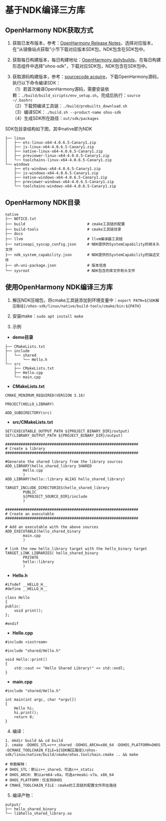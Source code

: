 # 基于NDK编译三方库

## OpenHarmony NDK获取方式
1. 获取已发布版本，参考：[OpenHarmony Release Notes](https://gitee.com/openharmony/docs/tree/master/zh-cn/release-notes#openharmony-release-notes)，选择对应版本，在“从镜像站点获取”小节下载对应版本SDK包，NDK包含在SDK包中。

2. 获取每日构建版本，每日构建地址：[OpenHarmony dailybuilds](http://ci.openharmony.cn/dailys/dailybuilds)，在每日构建形态组件中选择"ohos-sdk"，下载对应SDK包，NDK包含在SDK包中。

3. 获取源码构建版本，参考：[sourcecode acquire](https://gitee.com/openharmony/docs/blob/master/zh-cn/device-dev/get-code/sourcecode-acquire.md)，下载OpenHarmony源码，执行以下命令编译SDK：  
    （1）若首次编译OpenHarmony源码，需要安装依赖：`./build/build_scripts/env_setup.sh`，完成后执行：`source ~/.bashrc`  
    （2）下载预编译工具链：`./build/prebuilts_download.sh`  
    （3）编译SDK：`./build.sh --product-name ohos-sdk`  
    （4）生成SDK所在路径：`out/sdk/packages`

SDK包目录结构如下图，其中native即为NDK
```
├── linux
│   ├── ets-linux-x64-4.0.6.5-Canary1.zip
│   ├── js-linux-x64-4.0.6.5-Canary1.zip
│   ├── native-linux-x64-4.0.6.5-Canary1.zip
│   ├── previewer-linux-x64-4.0.6.5-Canary1.zip
│   └── toolchains-linux-x64-4.0.6.5-Canary1.zip
└── windows
    ├── ets-windows-x64-4.0.6.5-Canary1.zip
    ├── js-windows-x64-4.0.6.5-Canary1.zip
    ├── native-windows-x64-4.0.6.5-Canary1.zip
    ├── previewer-windows-x64-4.0.6.5-Canary1.zip
    └── toolchains-windows-x64-4.0.6.5-Canary1.zip
```

## OpenHarmony NDK目录
```
native
├── NOTICE.txt
├── build                            # cmake工具链的配置
├── build-tools                      # cmake工具链目录
├── docs
├── llvm                             # llvm编译器工具链
├── nativeapi_syscap_config.json     # NDK提供的SystemCapability的相关头文件
├── ndk_system_capability.json       # NDK提供的SystemCapability的描述文件
├── oh-uni-package.json              # 版本信息
└── sysroot                          # NDK包含的库文件和头文件
```

## 使用OpenHarmony NDK编译三方库
1. 解压NDK压缩包，将cmake工具链添加到环境变量中：`export PATH=${SDK解压路径}/ohos-sdk/linux/native/build-tools/cmake/bin:${PATH}`

2. 安装make：`sudo apt install make`

3. 示例  
- **demo目录**  
```
├── CMakeLists.txt
├── include
│   └── shared
│       └── Hello.h
└── src
    ├── CMakeLists.txt
    ├── Hello.cpp
    └── main.cpp
```

- **CMakeLists.txt**
```
CMAKE_MINIMUM_REQUIRED(VERSION 3.16)

PROJECT(HELLO_LIBRARY)

ADD_SUBDIRECTORY(src)
```

- **src/CMakeLists.txt**
```
SET(EXECUTABLE_OUTPUT_PATH ${PROJECT_BINARY_DIR}/output)
SET(LIBRARY_OUTPUT_PATH ${PROJECT_BINARY_DIR}/output)

############################################################
# Create a library
############################################################

#Generate the shared library from the library sources
ADD_LIBRARY(hello_shared_library SHARED 
        Hello.cpp
        )
ADD_LIBRARY(hello::library ALIAS hello_shared_library)

TARGET_INCLUDE_DIRECTORIES(hello_shared_library
        PUBLIC 
        ${PROJECT_SOURCE_DIR}/include
        )

############################################################
# Create an executable
############################################################

# Add an executable with the above sources
ADD_EXECUTABLE(hello_shared_binary
        main.cpp
        )

# link the new hello_library target with the hello_binary target
TARGET_LINK_LIBRARIES( hello_shared_binary
        PRIVATE 
        hello::library
        )
```

- **Hello.h**
```
#ifndef __HELLO_H__
#define __HELLO_H__

class Hello
{
public:
    void print();
};

#endif
```

- **Hello.cpp**
```
#include <iostream>

#include "shared/Hello.h"

void Hello::print()
{
    std::cout << "Hello Shared Library!" << std::endl;
}
```

- **main.cpp**
```
#include "shared/Hello.h"

int main(int argc, char *argv[])
{
    Hello hi;
    hi.print();
    return 0;
}
```

4. 编译：
```
1. mkdir build && cd build
2. cmake -DOHOS_STL=c++_shared -DOHOS_ARCH=x86_64 -DOHOS_PLATFORM=OHOS -DCMAKE_TOOLCHAIN_FILE=${SDK解压路径}/ohos-sdk/linux/native/build/cmake/ohos.toolchain.cmake .. && make

# 参数解释：
# OHOS_STL：默认c++_shared，可选c++_static
# OHOS_ARCH: 默认arm64-v8a，可选armeabi-v7a、x86_64
# OHOS_PLATFORM：仅支持OHOS
# CMAKE_TOOLCHAIN_FILE：cmake的工具链的配置文件所在路径
```

5. 编译产物：
```
output/
├── hello_shared_binary
└── libhello_shared_library.so
```
